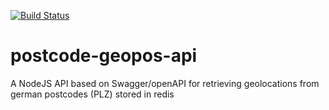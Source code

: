 [![Build Status](https://travis-ci.org/daten-und-bass/postcode-geopos-api.svg?branch=master)](https://travis-ci.org/daten-und-bass/postcode-geopos-api)

# postcode-geopos-api
A NodeJS API based on Swagger/openAPI for retrieving geolocations from german postcodes (PLZ) stored in redis
